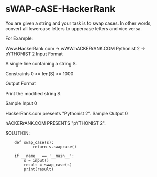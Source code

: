 # sWAP-cASE-HackerRank



You are given a string and your task is to swap cases. In other words, convert all lowercase letters to uppercase letters and vice versa.

For Example:

Www.HackerRank.com → wWW.hACKERrANK.COM
Pythonist 2 → pYTHONIST 2
Input Format

A single line containing a string S.

Constraints
0 <= len(S) <= 1000

Output Format

Print the modified string S.

Sample Input 0

HackerRank.com presents "Pythonist 2".
Sample Output 0

hACKERrANK.COM PRESENTS "pYTHONIST 2".




SOLUTION:



        def swap_case(s):
                return s.swapcase()

        if __name__ == '__main__':
            s = input()
            result = swap_case(s)
            print(result)
